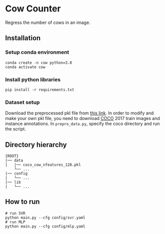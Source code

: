 # Cow Counter
Regress the number of cows in an image.

## Installation
### Setup conda environment
```shell
conda create -n cow python=3.8
conda activate cow
```

### Install python libraries
```shell
pip install -r requirements.txt
```
### Dataset setup
Download the preprocessed pkl file from [this link](https://drive.google.com/drive/folders/1yR0O5AT4sZj0KC2x208bAi_xwh4S-Igo?usp=sharing).
In order to modify and make your own pkl file, you need to download [COCO](https://cocodataset.org/#home) 2017 train images and instance annotations.
In `prepro_data.py`, specify the coco directory and run the script.

## Directory hierarchy
```
{ROOT}
|── data
|   |── coco_cow_nfeatures_128.pkl
    └── ...
|── config
|   └── ...
|── lib
|   └── ...
```

## How to run
```shell
# run SVR
python main.py --cfg config/svr.yaml
# run MLP
python main.py --cfg config/mlp.yaml
```
